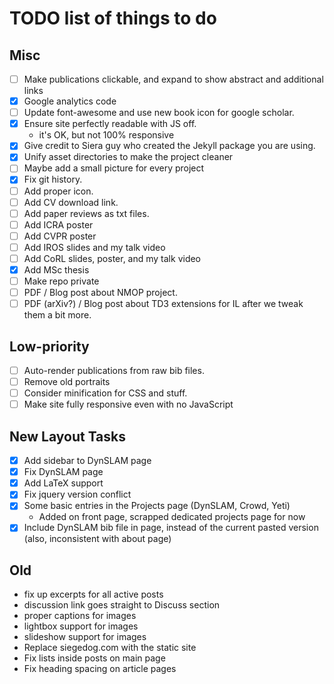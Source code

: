 TODO list of things to do
=========================

Misc
----
 * [ ] Make publications clickable, and expand to show abstract and additional links
 * [X] Google analytics code
 * [ ] Update font-awesome and use new book icon for google scholar.
 * [X] Ensure site perfectly readable with JS off.
      - it's OK, but not 100% responsive
 * [X] Give credit to Siera guy who created the Jekyll package you are using.
 * [X] Unify asset directories to make the project cleaner
 * [ ] Maybe add a small picture for every project
 * [X] Fix git history.
 * [ ] Add proper icon.
 * [ ] Add CV download link.
 * [ ] Add paper reviews as txt files.
 * [ ] Add ICRA poster
 * [ ] Add CVPR poster
 * [ ] Add IROS slides and my talk video
 * [ ] Add CoRL slides, poster, and my talk video
 * [X] Add MSc thesis
 * [ ] Make repo private
 * [ ] PDF / Blog post about NMOP project.
 * [ ] PDF (arXiv?) / Blog post about TD3 extensions for IL after we tweak them
     a bit more.

Low-priority
-----------
 * [ ] Auto-render publications from raw bib files.
 * [ ] Remove old portraits
 * [ ] Consider minification for CSS and stuff.
 * [ ] Make site fully responsive even with no JavaScript

New Layout Tasks
----------------
 * [X] Add sidebar to DynSLAM page
 * [X] Fix DynSLAM page
 * [X] Add LaTeX support
 * [X] Fix jquery version conflict
 * [X] Some basic entries in the Projects page (DynSLAM, Crowd, Yeti)
      - Added on front page, scrapped dedicated projects page for now
 * [X] Include DynSLAM bib file in page, instead of the current pasted version
     (also, inconsistent with about page)

Old
---
 * fix up excerpts for all active posts
 * discussion link goes straight to Discuss section
 * proper captions for images
 * lightbox support for images
 * slideshow support for images
 * Replace siegedog.com with the static site
 * Fix lists inside posts on main page
 * Fix heading spacing on article pages
